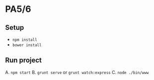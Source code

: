 PA5/6
=====

Setup
-----
- `npm install`
- `bower install`

Run project
-----------
A. `npm start`
B. `grunt serve` or `grunt watch:express` 
C. `node ./bin/www`